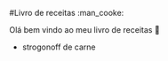 #Livro de receitas :man_cooke:

Olá bem vindo ao meu livro de receitas :wave:
 - strogonoff de carne
